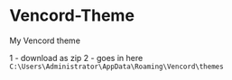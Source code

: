 # Vencord-Theme
My Vencord theme

1 - download as zip
2 - goes in here
`C:\Users\Administrator\AppData\Roaming\Vencord\themes`
